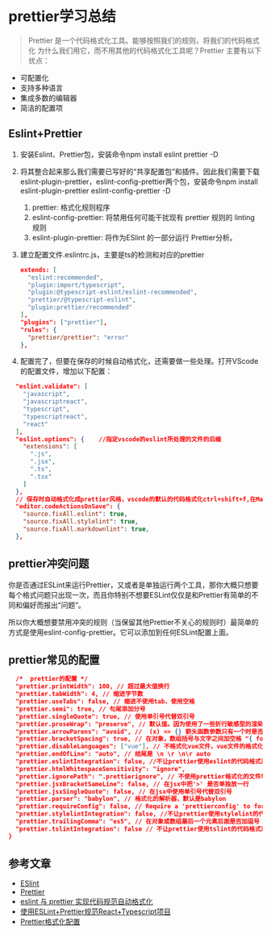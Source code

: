 # prettier学习总结

> Prettier 是一个代码格式化工具。能够按照我们的规则，将我们的代码格式化
为什么我们用它，而不用其他的代码格式化工具呢？Prettier 主要有以下优点：

- 可配置化
- 支持多种语言
- 集成多数的编辑器
- 简洁的配置项

## Eslint+Prettier

1. 安装Eslint、Prettier包，安装命令npm install eslint prettier -D
2. 将其整合起来那么我们需要已写好的“共享配置包”和插件。因此我们需要下载eslint-plugin-prettier，eslint-config-prettier两个包，安装命令npm install eslint-plugin-prettier eslint-config-prettier -D
   1. prettier: 格式化规则程序
   2. eslint-config-prettier: 将禁用任何可能干扰现有 prettier 规则的 linting 规则
   3. eslint-plugin-prettier: 将作为ESlint 的一部分运行 Prettier分析。
3. 建立配置文件.eslintrc.js，主要是ts的检测和对应的prettier

    ```JSON
    extends: [
      "eslint:recommended",
      "plugin:import/typescript",
      "plugin:@typescript-eslint/eslint-recommended",
      "prettier/@typescript-eslint",
      "plugin:prettier/recommended"
    ],
    "plugins": ["prettier"],
    "rules": {
      "prettier/prettier": "error"
    },
    ```

4. 配置完了，但要在保存的时候自动格式化，还需要做一些处理。打开VScode的配置文件，增加以下配置：

  ```JSON
    "eslint.validate": [
      "javascript",
      "javascriptreact",
      "typescript",
      "typescriptreact",
      "react"
    ],
    "eslint.options": {    //指定vscode的eslint所处理的文件的后缀
      "extensions": [
        ".js",
        ".jsx",
        ".ts",
        ".tsx"
      ]
    },
    // 保存时自动格式化成prettier风格，vscode的默认的代码格式化ctrl+shift+f,在Mac上可以修改成command+s。
    "editor.codeActionsOnSave": {
      "source.fixAll.eslint": true,
      "source.fixAll.stylelint": true,
      "source.fixAll.markdownlint": true,
    },
  ```

## prettier冲突问题

你是否通过ESLint来运行Prettier，又或者是单独运行两个工具，那你大概只想要每个格式问题只出现一次，而且你特别不想要ESLint仅仅是和Prettier有简单的不同和偏好而报出“问题”。

所以你大概想要禁用冲突的规则（当保留其他Prettier不关心的规则时）最简单的方式是使用eslint-config-prettier。它可以添加到任何ESLint配置上面。

## prettier常见的配置

  ```JSON
    /*  prettier的配置 */
    "prettier.printWidth": 100, // 超过最大值换行
    "prettier.tabWidth": 4, // 缩进字节数
    "prettier.useTabs": false, // 缩进不使用tab，使用空格
    "prettier.semi": true, // 句尾添加分号
    "prettier.singleQuote": true, // 使用单引号代替双引号
    "prettier.proseWrap": "preserve", // 默认值。因为使用了一些折行敏感型的渲染器（如GitHub comment）而按照markdown文本样式进行折行
    "prettier.arrowParens": "avoid", //  (x) => {} 箭头函数参数只有一个时是否要有小括号。avoid：省略括号
    "prettier.bracketSpacing": true, // 在对象，数组括号与文字之间加空格 "{ foo: bar }"
    "prettier.disableLanguages": ["vue"], // 不格式化vue文件，vue文件的格式化单独设置
    "prettier.endOfLine": "auto", // 结尾是 \n \r \n\r auto
    "prettier.eslintIntegration": false, //不让prettier使用eslint的代码格式进行校验
    "prettier.htmlWhitespaceSensitivity": "ignore",
    "prettier.ignorePath": ".prettierignore", // 不使用prettier格式化的文件填写在项目的.prettierignore文件中
    "prettier.jsxBracketSameLine": false, // 在jsx中把'>' 是否单独放一行
    "prettier.jsxSingleQuote": false, // 在jsx中使用单引号代替双引号
    "prettier.parser": "babylon", // 格式化的解析器，默认是babylon
    "prettier.requireConfig": false, // Require a 'prettierconfig' to format prettier
    "prettier.stylelintIntegration": false, //不让prettier使用stylelint的代码格式进行校验
    "prettier.trailingComma": "es5", // 在对象或数组最后一个元素后面是否加逗号（在ES5中加尾逗号）
    "prettier.tslintIntegration": false // 不让prettier使用tslint的代码格式进行校验
  }
  ```

## 参考文章

- [ESlint](https://eslint.bootcss.com/docs/user-guide/configuring#specifying-parser-options)
- [Prettier](https://prettier.io/docs/en/index.html)
- [eslint 与 prettier 实现代码规范自动格式化](https://www.cnblogs.com/ssaylo/p/12806757.html)
- [使用ESLint+Prettier规范React+Typescript项目](https://zhuanlan.zhihu.com/p/62401626?from_voters_page=true)
- [Prettier格式化配置](https://www.cnblogs.com/oneweek/p/11236515.html)
